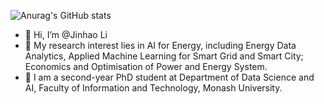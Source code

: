 ![Anurag's GitHub stats](https://github-readme-stats.vercel.app/api?username=StephLee12&show_icons=true&count_private=true&theme=gruvbox_light)

- 👋 Hi, I’m @Jinhao Li
- 👀 My research interest lies in AI for Energy, including Energy Data Analytics, Applied Machine Learning for Smart Grid and Smart City; Economics and Optimisation of Power and Energy System.
- 🌱 I am a second-year PhD student at Department of Data Science and AI, Faculty of Information and Technology, Monash University.
